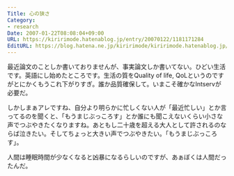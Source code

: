```yaml
---
Title: 心の狭さ
Category:
- research
Date: 2007-01-22T08:08:04+09:00
URL: https://kiririmode.hatenablog.jp/entry/20070122/1181171284
EditURL: https://blog.hatena.ne.jp/kiririmode/kiririmode.hatenablog.jp/atom/entry/8454420450078217677
---
```


最近論文のことしか書いておりませんが、事実論文しか書いてない。ひどい生活です。英語にし始めたところです。生活の質をQuality of life, QoLというのですがとにかくもうこれ下がりすぎ。誰か品質確保して。いまこそ確かなIntservが必要だ。


しかしまぁアレですね、自分より明らかに忙しくない人が「最近忙しい」とか言ってるのを聞くと、「もうまじぶっころす」とか誰にも聞こえないくらい小さな声でつぶやきたくなりますね。あともし二十歳を超える大人として許されるのならば泣きたい。そしてちょっと大きい声でつぶやきたい。「もうまじぶっころす」。


人間は睡眠時間が少なくなると凶暴になるらしいのですが、あぁぼくは人間だったんだ。 
